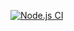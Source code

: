 [![Node.js CI](https://github.com/vincenthleko/Cars_CRUD_App/actions/workflows/main.yml/badge.svg)](https://github.com/vincenthleko/Cars_CRUD_App/actions/workflows/main.yml)
